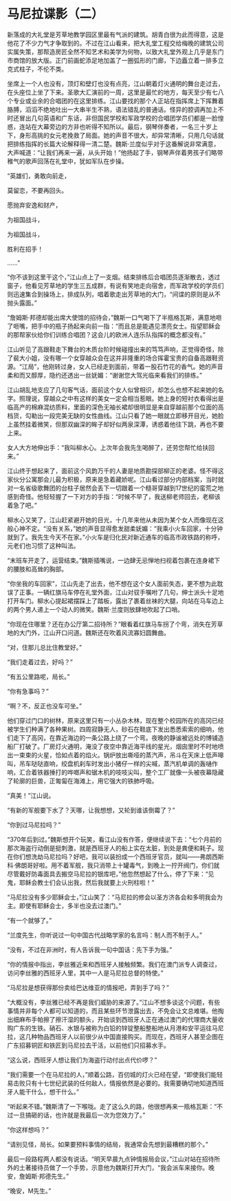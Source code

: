 # 马尼拉谍影（二）

新落成的大礼堂是芳草地教学园区里最有气派的建筑。胡青白很为此而得意，这是他花了不少力气才争取到的。不过在江山看来，把大礼堂工程交给梅晚的建筑公司实属失策，那帮造房匠全然不知艺术和美学为何物，以致大礼堂外观上几乎是东门市商馆的放大版。正门前画蛇添足地加盖了一圈弧形的门廊，下边矗立着一排多立克式柱子，不伦不类。
 
坐席上一个人也没有，顶灯和壁灯也没有点亮，江山朝着灯火通明的舞台走过去，在头座位上坐了下来。圣歌大汇演前的一周，这里是最忙的地方，每天至少有七八个专业或业余的合唱团的在这里排练。江山要找的那个人正站在指挥席上下挥舞着胳膊，滔滔不绝地吐出一大串半生不熟，语法错乱的普通话。怪异的腔调再加上不时还冒出几句英语和广东话，非但国民学校和军政学校的合唱团学员们都是一脸惶惑，连站在大幕旁边的方非也听得不知所以。最后，钢琴伴奏者，一名三十岁上下，身形高挑的女元老挽救了局面。她的声音不很大，却异常清晰，只用几句话就把排练指挥的长篇大论解释得一清二楚。魏斯·兰度似乎对于这番解说非常满意，大声喊道：“让我们再来一遍，从头开始！”他扬起了手，钢琴声伴着男孩子们略带稚气的歌声回荡在礼堂中，犹如军队在步操。
 
 
“英雄们，勇敢向前走，
 
莫留恋，不要再回头。
 
愿抛弃安逸和财产，
 
为祖国战斗，
 
为祖国战斗，
 
胜利在招手！
 
……”
 
“你不该到这里干这个，”江山点上了一支烟。结束排练后合唱团员逐渐散去，透过窗子，他看见芳草地的学生三五成群，有说有笑地走向宿舍，而军政学校的学员们则迅速集合到操场上，排成队列，唱着歌走出芳草地的大门，“间谍的原则是从不抛头露面。”
 
“詹姆斯·邦德却能出席大使馆的招待会，”魏斯一口气喝下了半瓶格瓦斯，满意地咂了咂嘴，把手中的瓶子扬起来向前一指：“而且总是能遇见漂亮女士。指望耶稣会的那帮家伙给你们训练合唱团？这会儿的欧洲人连乐队指挥的概念都没有。”
 
江山听见了高跟鞋走下舞台的木质台阶时候碰撞出来的笃笃声响，正觉得奇怪，除了裴大小姐，没有哪一个女穿越众会在这并非隆重的场合挥霍宝贵的自备高跟鞋资源。“江局”，他刚转过身，女人已经走到面前，带着一股石竹花的香气。她的声音柔和而又醇厚，隐约还透出一丝妩媚：“谢谢您大驾光临来看我们的排练。”
 
江山胡乱地支应了几句客气话，面前这个女人似曾相识，却怎么也想不起来她的名字。照理说，穿越众之中有这样的美女一定会相当惹眼。她上身的短衬衣看得出是临高产的棉麻混纺质料，里面的深色无袖长裙却很明显是来自穿越前那个位面的高档货，勾勒出一段完美无缺的女性曲线。江山只看了她一眼就立即移开目光，她脸上虽然挂着微笑，但那双幽深的眸子却好似两泉深潭，诱惑着他往下跳，再也不要上来。
 
女人大方地伸出手：“我叫柳水心。上次年会我先生喝醉了，还劳您帮忙给扶回来。”
 
江山终于想起来了，面前这个风韵万千的人妻是地质勘探部柳正的老婆。怪不得这家伙分公寓那会儿最为积极，原来是急着藏娇呢。江山看过部分内部档案，当时就对一名省级歌舞团的台柱子居然会丢下一切跟着一个糙哥穿越到17世纪的蛮荒之地感到奇怪。他轻轻握了一下对方的手指：“时候不早了，我送柳老师回去，老柳该着急了吧。”
 
柳水心又笑了，江山赶紧避开她的目光，十几年来他从未因为某个女人而像现在这般心神不定。“没有关系，”她的声音显得愈发甜柔妩媚：“我乘小火车回家，十分钟就到了。我先生今天不在家。”小火车是归化民对新近通车的临高市政铁路的称呼，元老们也习惯了这种叫法。
 
“末班车开走了，运营结束。”魏斯插嘴说，一边肆无忌惮地扫视着包裹在连身裙下的腰肢和高耸的胸部。
 
“你坐我的车回家”，江山先走了出去，他不想在这个女人面前失态，更不想为此耽误了正事。一辆红旗马车停在礼堂外面，江山对驭手嘱咐了几句，绅士派头十足地打开车门。柳水心提起裙摆踩上了踏板，露出了裹着丝袜的大腿，向站在马车边上的两个男人递上一个动人的微笑。魏斯·兰度则放肆地吹起了口哨。
 
“你现在住哪里？还在办公厅第二招待所？”眼看着红旗马车拐了个弯，消失在芳草地的大门外，江山开口问道。魏斯还在吹着风流寡妇圆舞曲。
 
“对，住那儿总比住教堂好。”
 
“我们走着过去，好吗？”
 
“有五公里路呢，局长。”
 
“你有急事吗？”
 
“啊？不，反正也没车可坐。”
 
他们穿过门口的树林，原来这里只有一小丛杂木林，现在整个校园所在的高冈已经被学生们种满了各种果树。四周寂静无人，砂石在鞋底下发出悉悉索索的细响，他们走下了高冈，在靠近海边的一条公路上绕了一个弯。夜晚的静谧被远处的博铺造船厂打破了。厂房灯火通明，淹没了夜空中靠近海平线的星光，烟囱里时不时地喷出一束束的火星，恰如点着的焰火。锅炉放出嘶哑的蒸汽声，吊斗在天床上低声嗥叫，吊车哒哒直响，绞盘机刹车时发出小猪仔一样的尖喊，蒸汽机单调的轰嗵作响，汇合着铁器捶打的哗啷声和锯木机的吱吱尖叫，整个工厂就像一头被夜幕隐藏了轮廓的巨兽，正匍匐在海滩上，用它强大的铁肺呼吸。
 
“真美！”江山说。
 
“有新的军舰要下水了？天哪，让我想想，又轮到谁该倒霉了？”
 
“你到过马尼拉吗？”
 
“370年后到过。”魏斯想开个玩笑，看江山没有作答，便继续说下去：“七个月前的那次海盗行动倒是挺刺激，就是西班牙人的船上实在太脏，到处是粪便和耗子。现在你们想洗劫马尼拉吗？好吧，我可以装扮成一个西班牙官员，就叫——弗朗西斯科·佛朗哥好啦。用不着军舰，我只消带上十罐毒气，到晚上一拧开阀门，你们就尽管戴好防毒面具去搬空马尼拉的银库吧，”他忽然想起了什么，停了下来：“见鬼，耶稣会教士们会认出我，然后我就要上火刑柱啦！”
 
“马尼拉没有多少耶稣会士，”江山笑了：“马尼拉的修会以圣方济各会和多明我会为主。即使有耶稣会士，多半也没去过澳门。”
 
“有一个就够了。”
 
“兰度先生，你听说过一句中国古代战略学家的名言吗：制人而不制于人。”
 
“没有，不过在非洲时，有人告诉我一句中国话：先下手为强。”
 
“你的情报中指出，李丝雅近来和西班牙人接触频繁。我们在澳门派专人调查过，访问李丝雅的西班牙人里，其中一人是马尼拉总督的特使。”
 
“马尼拉是想获得那份卖给巴达维亚的情报吧，弄到手了吗？”
 
“大概没有，李丝雅已经不再是我们威胁的来源了。”江山不想多谈这个问题，有些事情并非每个人都可以知道的，而且某些环节泄露出去，不免会让文总难堪。他掏出细麻布手帕擦了擦汗湿的额头，开始谈到西班牙人正在通过澳门的代理商大量收购广东的生铁。硝石、水银与被称为白铅的锌锭整船整船地从月港和安平运往马尼拉，这几种物品西班牙人以前很少从中国直接购买。而现在，西班牙人甚至企图在广东招募铜匠和铁匠到马尼拉去干活，以前他们只招募水手。
 
“这么说，西班牙人想让我们为海盗行动付出点代价啰？”
 
“我们需要一个在马尼拉的人，”顺着公路，百仞城的灯火已经在望，“即使我们能轻易击败只有十七世纪武装的任何敌人，情报依然是必要的。我需要确切地知道西班牙人能干什么，想干什么。”
 
“听起来不错。”魏斯清了一下喉咙。走了这么久的路，他很想再来一瓶格瓦斯：“不过一旦搞砸的话，也许就是我最后一次为您效力了。”
 
“你这样想吗？”
 
“请别见怪，局长。如果要预料事情的结局，我通常会先想到最糟糕的那个。”
 
最后一段路程两人都没有说话。“明天早晨九点钟情报局会议，”江山对站在招待所外的土著接待员做了一个手势，示意他为魏斯打开大门，“我会派车来接你。晚安，詹姆斯·邦德先生。”
 
“晚安，M先生。”